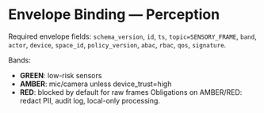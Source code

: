 # Envelope Binding — Perception

Required envelope fields: `schema_version`, `id`, `ts`, `topic=SENSORY_FRAME`, `band`, `actor`, `device`, `space_id`, `policy_version`, `abac`, `rbac`, `qos`, `signature`.

Bands:
- **GREEN**: low-risk sensors
- **AMBER**: mic/camera unless device_trust=high
- **RED**: blocked by default for raw frames
Obligations on AMBER/RED: redact PII, audit log, local-only processing.
